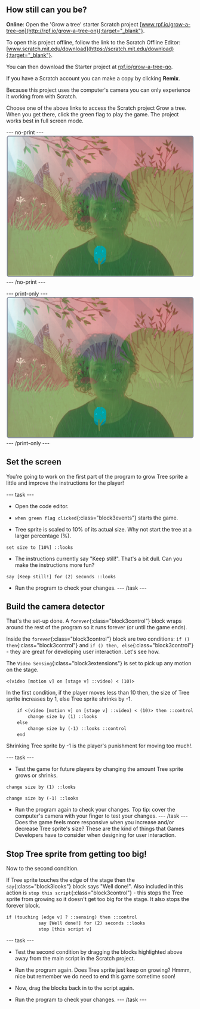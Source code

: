 ## How still can you be?

**Online**: Open the 'Grow a tree' starter Scratch project [www.rpf.io/grow-a-tree-on](http://rpf.io/grow-a-tree-on){:target="_blank"}.

To open this project offline, follow the link to the Scratch Offline Editor: [www.scratch.mit.edu/download](https://scratch.mit.edu/download){:target="_blank"}.

You can then download the Starter project at [rpf.io/grow-a-tree-go](http://rpf.io/grow-a-tree-go).

If you have a Scratch account you can make a copy by clicking **Remix**.

Because this project uses the computer's camera you can only experience it working from with Scratch.

Choose one of the above links to access the Scratch project Grow a tree. When you get there, click the green flag to play the game. The project works best in full screen mode.

--- no-print ---
![complete project](images/selfie.png)
--- /no-print ---

--- print-only ---
![complete project](images/selfie.png)
--- /print-only ---

## Set the screen

You're going to work on the first part of the program to grow Tree sprite a little and improve the instructions for the player!

--- task ---
+ Open the code editor. 

+ `when green flag clicked`{:class="block3events"} starts the game. 

+ Tree sprite is scaled to 10% of its actual size. Why not start the tree at a larger percentage (%).
```blocks3
set size to [10%] ::looks
```
+ The instructions currently say "Keep still!". That's a bit dull. Can you make the instructions more fun?
```blocks3
say [Keep still!] for (2) seconds ::looks
```
+ Run the program to check your changes.
--- /task ---

## Build the camera detector
That's the set-up done. A `forever`{:class="block3control"} block wraps around the rest of the program so it runs forever (or until the game ends).

Inside the `forever`{:class="block3control"} block are two conditions: `if () then`{:class="block3control"} and `if () then, else`{:class="block3control"} - they are great for developing user interaction. Let's see how.

The `Video Sensing`{:class="block3extensions"} is set to pick up any motion on the stage.
```blocks3
<(video [motion v] on [stage v] ::video) < (10)>
```
In the first condition, if the player moves less than 10 then, the size of Tree sprite increases by 1, else Tree sprite shrinks by -1.

```blocks3
	if <(video [motion v] on [stage v] ::video) < (10)> then ::control 
		change size by (1) ::looks
	else 
		change size by (-1) ::looks ::control
	end
```
Shrinking Tree sprite by -1 is the player's punishment for moving too much!.

--- task ---
+ Test the game for future players by changing the amount Tree sprite grows or shrinks.
```blocks3
change size by (1) ::looks
```
```blocks3
change size by (-1) ::looks
```
+ Run the program again to check your changes. Top tip: cover the computer's camera with your finger to test your changes.
--- /task ---
Does the game feels more responsive when you increase and/or decrease Tree sprite's size? These are the kind of things that Games Developers have to consider when designing for user interaction.

## Stop Tree sprite from getting too big!
Now to the second condition.

If Tree sprite touches the edge of the stage then the `say`{:class="block3looks"} block says "Well done!". Also included in this action is `stop this script`{:class="block3control"} - this stops the Tree sprite from growing so it doesn't get too big for the stage. It also stops the forever block.
```blocks3
if (touching [edge v] ? ::sensing) then ::control
			say [Well done!] for (2) seconds ::looks
			stop [this script v]
```
--- task ---
+ Test the second condition by dragging the blocks highlighted above away from the main script in the Scratch project. 

+ Run the program again. Does Tree sprite just keep on growing? Hmmm, nice but remember we do need to end this game sometime soon!

+ Now, drag the blocks back in to the script again.

+ Run the program to check your changes.
--- /task ---
